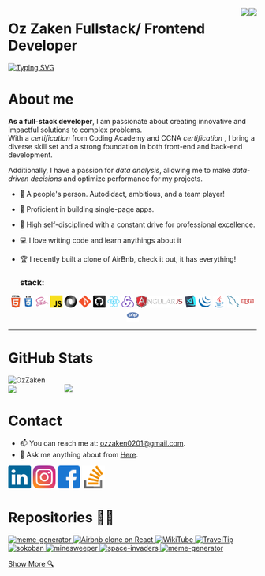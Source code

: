 
<img align="right" src="https://visitor-badge.laobi.icu/badge?page_id=OzZaken.OzZaken"><!--* visitor-badge -->
<img align="right" src="https://img.shields.io/badge/version-1.0.0-blue"><!--* Shields.io -->

# Oz Zaken Fullstack/ Frontend Developer <!--* Welcome -->
<!-- HTML -->
<!-- <a href="https://git.io/typing-svg"><img src="https://readme-typing-svg.demolab.com?font=Fira+Code&weight=500&size=26&duration=4965&pause=508&color=1673FB&width=450&lines=Welcome+to+my+GitHub+profile!+;Excited+to+share+my+repos;HTML5%2C+CSS%2C+SASS+%2C+Javascript++ES6%2C+Typescript...;+JSON%2C+XML%2C+Node.Js%2C+express;Anguler%2C+Vue+React;Rest+API%2C+mongoDB+mySQL+;PWA%2C+ORM%2C;Bootstrap%2C+JQuery%2C" alt="Typing SVG" /></a> -->
<!-- Markdown -->
[![Typing SVG](https://readme-typing-svg.demolab.com?font=Fira+Code&weight=500&size=26&duration=4965&pause=508&color=1673FB&width=450&lines=Welcome+to+my+GitHub+profile!+;Excited+to+share+my+repos;HTML5%2C+CSS%2C+SASS+%2C+Javascript++ES6%2C+Typescript...;+JSON%2C+XML%2C+Node.Js%2C+express;Anguler%2C+Vue+React;Rest+API%2C+mongoDB+mySQL+;PWA%2C+ORM%2C;Bootstrap%2C+JQuery%2C)](https://git.io/typing-svg)


# About me <!--* About -->
<strong>As a full-stack developer</strong>, I am passionate about creating innovative and impactful solutions to complex problems.<br/>
With a <em>certification</em> from Coding Academy and CCNA <em>certification</em> ,
I bring a diverse skill set and a strong foundation in both front-end and back-end development.

Additionally, I have a passion for <em>data analysis</em>, allowing me to make <em>data-driven decisions</em> and optimize performance for my projects.
- 🧲 A people's person. Autodidact, ambitious, and a team player!
- 🌴 Proficient in building single-page apps.
- 🎯 High self-disciplined with a constant drive for professional excellence.
- 💻 I love writing code and learn anythings about it
- 🏆 I recently built a clone of AirBnb, check it out, it has everything!
  
  ### stack:
<div align="center">
  <code><img title="HTML5" height="25" src="images/html5.svg"></code>
  <code><img title="CSS" height="25" src="images/css.svg"></code>
  <code><img title="SASS" height="25" src="images/sass.svg"></code>
  <code><img title="Javascript" height="25" src="images/javascript.svg"></code>
  <code><img title="JSON" height="25" src="images/json.svg"></code>
  <code><img title="Git" height="25" src="images/git-original.svg"></code>
  <code><img title="GitHub" height="25" src="images/github.svg"></code>
  <code><img title="React" height="25" src="images/react-original.svg"></code>
  <code><img title="Redux" height="25" src="images/redux.svg"></code>
  <code><img title="AngularJS" height="25" src="images/angularjs.png"></code>
  <code><img title="Visual Studio Code" height="25" src="images/vscode.png"></code>
  <code><img title="JQuery" height="25" src="images/jquery-original.svg"></code>
  <code><img title="Java" height="25" src="images/java-original.svg"></code>
  <code><img title="MySQL" height="25" src="images/mysql.svg"></code>
  <code><img title="npm" height="25" src="images/npm.svg"></code>
  <code><img title="PHP" height="25" src="images/php.svg"></code>
  <hr/>
</div>

# GitHub Stats <!--* statistic -->

<!--* Contributions -->
<!-- [![OzZaken's GitHub Streak](https://github-readme-streak-stats.herokuapp.com/?user=OzZaken&theme=react&border=61dafb&hide_border=true)](https://github.com/denvercoder1/github-readme-streak-stats) -->
<!-- <img src="https://github-readme-stats.vercel.app/api?username=OzZaken&show_icons=true&theme=radical"> -->
<img align="left" width=390 src="https://github-readme-streak-stats.herokuapp.com/?user=OzZaken&theme=react&border=61dafb&hide_border=true" alt="OzZaken" />

<!--* Stats  -->
<!-- [![OzZaken's GitHub Stats](https://github-readme-stats.vercel.app/api?username=OzZaken&show_icons=true&theme=react&border_color=61dafb&hide_border=true)](https://github.com/anuraghazra/github-readme-stats) -->
<img align="right" width=390 src="https://github-readme-stats.vercel.app/api?username=OzZaken&show_icons=true&theme=react&border_color=61dafb&hide_border=true" />

<!--* Most used Languages -->
<img align="center"  width=350 src="https://github-readme-stats.vercel.app/api/top-langs/?username=OzZaken&hide=c%23,powershell,Mathematica,Ruby,Objective-C,Objective-C%2b%2b,Cuda&title_color=61dafb&text_color=ffffff&icon_color=61dafb&bg_color=20232a&langs_count=8&layout=compact&border_color=61dafb&hide_border=true" />
<!-- [![Top Langs](https://github-readme-stats.vercel.app/api/top-langs/?username=OzZaken)](https://github.com/OzZaken/github-readme-stats) -->
<!-- <img align="right" width=350 src="https://github-readme-stats.vercel.app/api/top-langs/?username=OzZaken" alt="OzZaken's Top Languages"> -->

<!--* Contributions Graph
[![Ashutosh's github activity graph](https://github-readme-activity-graph.cyclic.app/graph?username=OzZaken&bg_color=05082e&color=ffffff&line=1d629c&point=189168&area=true&hide_border=true)](https://github.com/ashutosh00710/github-readme-activity-graph)
-->
<!-- # Carbon:
<img src="https://carbon.now.sh/?bg=rgba(171, 184, 195, 1)&t=material&wt=none&l=auto&ds=true&dsyoff=20px&dsblur=68px&wc=true&wa=true&pv=56px&ph=56px&ln=false&code=console.log(%22Hello,%20world!%22);"> -->

# Contact <!-- Contact -->
- 📫 You can reach me at: [ozzaken0201@gmail.com](mailto:ozzaken0201@gmail.com).
- 💬 Ask me anything about from [Here](https://github.com/OzZaken/OzZaken/issues).
<!-- Links  -->
[<img src="images/linkedin.svg" alt="LinkedIn icon" height="46">](https://www.linkedin.com/in/oz-zaken-14b081214/) 
[<img src="images/instagram.svg" alt="Instagram icon" height="46">](https://www.instagram.com/oz.zaken/) 
[<img src="images/facebook.svg" alt="Facebook icon" height="46">](https://www.facebook.com/oz.zaken/) 
[<img src="images/stack-overflow.svg" alt="Stack Overflow logo" height="46">](https://stackoverflow.com/users/16631719/oz-zaken) 

# Repositories 👨‍💻<!-- repos -->
<!-- [![Readme Card](https://github-readme-stats.vercel.app/api/pin/?username=OzZaken&repo=airbnb)](https://github.com/OzZaken/airbnb)[![Airbnb clone on React](https://github-readme-stats.vercel.app/api/pin/?username=OzZaken&repo=airbnb)](https://github.com/OzZaken/airbnb) -->

<a href="https://github.com/OzZaken/meme-generator">
        <img src="https://github-readme-stats.vercel.app/api/pin/?username=OzZaken&repo=util" alt="meme-generator">
</a>

<a href="https://github.com/OzZaken/airbnb">
        <img src="https://github-readme-stats.vercel.app/api/pin/?username=OzZaken&repo=airbnb" alt="Airbnb clone on React">
</a>

<a href="https://github.com/OzZaken/WikiTube">
        <img src="https://github-readme-stats.vercel.app/api/pin/?username=OzZaken&repo=WikiTube" alt="WikiTube">
</a>

<a href="https://github.com/OzZaken/TravelTip">
        <img src="https://github-readme-stats.vercel.app/api/pin/?username=OzZaken&repo=TravelTip" alt="TravelTip">
</a>

<a href="https://github.com/OzZaken/sokoban">
        <img src="https://github-readme-stats.vercel.app/api/pin/?username=OzZaken&repo=sokoban" alt="sokoban">
</a>

<a href="https://github.com/OzZaken/minesweeper">
        <img src="https://github-readme-stats.vercel.app/api/pin/?username=OzZaken&repo=minesweeper" alt="minesweeper">
</a>

<a href="https://github.com/OzZaken/space-invaders">
        <img src="https://github-readme-stats.vercel.app/api/pin/?username=OzZaken&repo=space-invaders" alt="space-invaders">
</a>

<a href="https://github.com/OzZaken/meme-generator">
        <img src="https://github-readme-stats.vercel.app/api/pin/?username=OzZaken&repo=meme-generator" alt="meme-generator">
</a>

[Show More 🔍](https://github.com/OzZaken?tab=repositories)
<!-- <img align="center" src="https://source.unsplash.com/random/800x400">  -->

